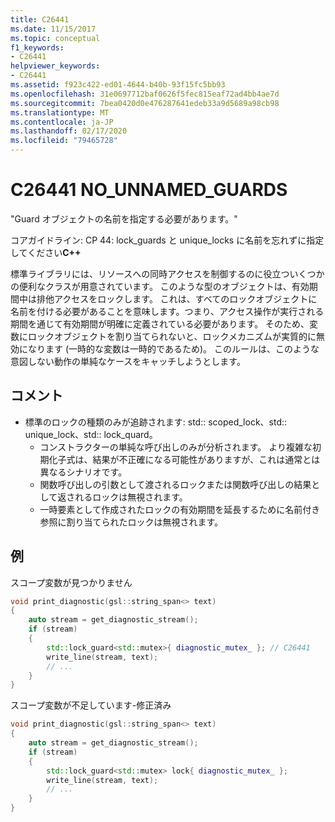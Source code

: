 ```yaml
---
title: C26441
ms.date: 11/15/2017
ms.topic: conceptual
f1_keywords:
- C26441
helpviewer_keywords:
- C26441
ms.assetid: f923c422-ed01-4644-b40b-93f15fc5bb93
ms.openlocfilehash: 31e0697712baf0626f5fec815eaf72ad4bb4ae7d
ms.sourcegitcommit: 7bea0420d0e476287641edeb33a9d5689a98cb98
ms.translationtype: MT
ms.contentlocale: ja-JP
ms.lasthandoff: 02/17/2020
ms.locfileid: "79465728"
---
```

# <a name="c26441-no_unnamed_guards"></a>C26441 NO_UNNAMED_GUARDS

"Guard オブジェクトの名前を指定する必要があります。"

コアガイドライン: CP 44: lock_guards と unique_locks に名前を忘れずに指定してください**C++**

標準ライブラリには、リソースへの同時アクセスを制御するのに役立ついくつかの便利なクラスが用意されています。 このような型のオブジェクトは、有効期間中は排他アクセスをロックします。 これは、すべてのロックオブジェクトに名前を付ける必要があることを意味します。つまり、アクセス操作が実行される期間を通じて有効期間が明確に定義されている必要があります。 そのため、変数にロックオブジェクトを割り当てられないと、ロックメカニズムが実質的に無効になります (一時的な変数は一時的であるため)。 このルールは、このような意図しない動作の単純なケースをキャッチしようとします。

## <a name="remarks"></a>コメント

- 標準のロックの種類のみが追跡されます: std:: scoped_lock、std:: unique_lock、std:: lock_quard。
  - コンストラクターの単純な呼び出しのみが分析されます。 より複雑な初期化子式は、結果が不正確になる可能性がありますが、これは通常とは異なるシナリオです。
  - 関数呼び出しの引数として渡されるロックまたは関数呼び出しの結果として返されるロックは無視されます。
  - 一時要素として作成されたロックの有効期間を延長するために名前付き参照に割り当てられたロックは無視されます。

## <a name="example"></a>例

スコープ変数が見つかりません

```cpp
void print_diagnostic(gsl::string_span<> text)
{
    auto stream = get_diagnostic_stream();
    if (stream)
    {
        std::lock_guard<std::mutex>{ diagnostic_mutex_ }; // C26441
        write_line(stream, text);
        // ...
    }
}
```

スコープ変数が不足しています-修正済み

```cpp
void print_diagnostic(gsl::string_span<> text)
{
    auto stream = get_diagnostic_stream();
    if (stream)
    {
        std::lock_guard<std::mutex> lock{ diagnostic_mutex_ };
        write_line(stream, text);
        // ...
    }
}
```
